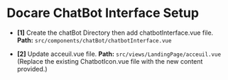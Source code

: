 # Docare ChatBot Interface Setup

- **[1]** Create the chatBot Directory then add chatbotInterface.vue file.
  **Path:** `src/components/chatBot/chatbotInterface.vue`

- **[2]** Update acceuil.vue file.
  **Path:** `src/views/LandingPage/acceuil.vue`
  (Replace the existing ChatbotIcon.vue file with the new content provided.)
